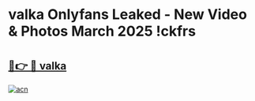 # valka Onlyfans Leaked - New Video & Photos March 2025 !ckfrs

# <h2><a href="https://92jm6j.iuczelnia.edu.pl?title=valka&ref=ckfrs">🔗👉 🔴 valka</a></h2>

[![acn](https://github.com/user-attachments/assets/0f9c940e-d8b0-45ae-aac7-cd30a18b3e1c)](https://92jm6j.iuczelnia.edu.pl?title=valka&ref=ckfrs)

